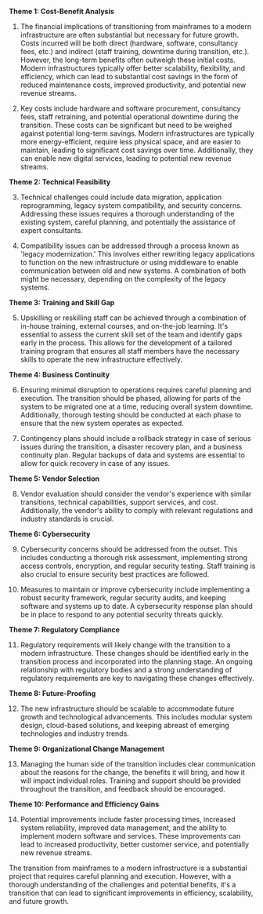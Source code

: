 **Theme 1: Cost-Benefit Analysis**

1. The financial implications of transitioning from mainframes to a modern infrastructure are often substantial but necessary for future growth. Costs incurred will be both direct (hardware, software, consultancy fees, etc.) and indirect (staff training, downtime during transition, etc.). However, the long-term benefits often outweigh these initial costs. Modern infrastructures typically offer better scalability, flexibility, and efficiency, which can lead to substantial cost savings in the form of reduced maintenance costs, improved productivity, and potential new revenue streams.

2. Key costs include hardware and software procurement, consultancy fees, staff retraining, and potential operational downtime during the transition. These costs can be significant but need to be weighed against potential long-term savings. Modern infrastructures are typically more energy-efficient, require less physical space, and are easier to maintain, leading to significant cost savings over time. Additionally, they can enable new digital services, leading to potential new revenue streams.

**Theme 2: Technical Feasibility**

3. Technical challenges could include data migration, application reprogramming, legacy system compatibility, and security concerns. Addressing these issues requires a thorough understanding of the existing system, careful planning, and potentially the assistance of expert consultants.

4. Compatibility issues can be addressed through a process known as 'legacy modernization.' This involves either rewriting legacy applications to function on the new infrastructure or using middleware to enable communication between old and new systems. A combination of both might be necessary, depending on the complexity of the legacy systems.

**Theme 3: Training and Skill Gap**

5. Upskilling or reskilling staff can be achieved through a combination of in-house training, external courses, and on-the-job learning. It's essential to assess the current skill set of the team and identify gaps early in the process. This allows for the development of a tailored training program that ensures all staff members have the necessary skills to operate the new infrastructure effectively.

**Theme 4: Business Continuity**

6. Ensuring minimal disruption to operations requires careful planning and execution. The transition should be phased, allowing for parts of the system to be migrated one at a time, reducing overall system downtime. Additionally, thorough testing should be conducted at each phase to ensure that the new system operates as expected.

7. Contingency plans should include a rollback strategy in case of serious issues during the transition, a disaster recovery plan, and a business continuity plan. Regular backups of data and systems are essential to allow for quick recovery in case of any issues.

**Theme 5: Vendor Selection**

8. Vendor evaluation should consider the vendor's experience with similar transitions, technical capabilities, support services, and cost. Additionally, the vendor's ability to comply with relevant regulations and industry standards is crucial.

**Theme 6: Cybersecurity**

9. Cybersecurity concerns should be addressed from the outset. This includes conducting a thorough risk assessment, implementing strong access controls, encryption, and regular security testing. Staff training is also crucial to ensure security best practices are followed.

10. Measures to maintain or improve cybersecurity include implementing a robust security framework, regular security audits, and keeping software and systems up to date. A cybersecurity response plan should be in place to respond to any potential security threats quickly.

**Theme 7: Regulatory Compliance**

11. Regulatory requirements will likely change with the transition to a modern infrastructure. These changes should be identified early in the transition process and incorporated into the planning stage. An ongoing relationship with regulatory bodies and a strong understanding of regulatory requirements are key to navigating these changes effectively.

**Theme 8: Future-Proofing**

12. The new infrastructure should be scalable to accommodate future growth and technological advancements. This includes modular system design, cloud-based solutions, and keeping abreast of emerging technologies and industry trends.

**Theme 9: Organizational Change Management**

13. Managing the human side of the transition includes clear communication about the reasons for the change, the benefits it will bring, and how it will impact individual roles. Training and support should be provided throughout the transition, and feedback should be encouraged.

**Theme 10: Performance and Efficiency Gains**

14. Potential improvements include faster processing times, increased system reliability, improved data management, and the ability to implement modern software and services. These improvements can lead to increased productivity, better customer service, and potentially new revenue streams.

The transition from mainframes to a modern infrastructure is a substantial project that requires careful planning and execution. However, with a thorough understanding of the challenges and potential benefits, it's a transition that can lead to significant improvements in efficiency, scalability, and future growth.